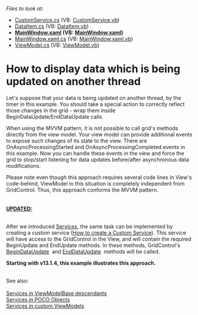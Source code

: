 <!-- default file list -->
*Files to look at*:

* [CustomService.cs](./CS/CustomService.cs) (VB: [CustomService.vb](./VB/CustomService.vb))
* [DataItem.cs](./CS/DataItem.cs) (VB: [DataItem.vb](./VB/DataItem.vb))
* **[MainWindow.xaml](./CS/MainWindow.xaml) (VB: [MainWindow.xaml](./VB/MainWindow.xaml))**
* [MainWindow.xaml.cs](./CS/MainWindow.xaml.cs) (VB: [MainWindow.xaml.vb](./VB/MainWindow.xaml.vb))
* [ViewModel.cs](./CS/ViewModel.cs) (VB: [ViewModel.vb](./VB/ViewModel.vb))
<!-- default file list end -->
# How to display data which is being updated on another thread


<p>Let's suppose that your data is being updated on another thread, by the timer in this example. You should take a special action to correctly reflect those changes in the grid - wrap them inside BeginDataUpdate/EndDataUpdate calls.</p>
<p>When using the MVVM pattern, it is not possible to call grid's methods directly from the view model. Your view model can provide additional events to expose such changes of its state to the view. There are OnAsyncProcessingStarted and OnAsyncProcessingCompleted events in this example. Now you can handle these events in the view and force the grid to stop/start listening for data updates before/after asynchronous data modifications.</p>
<p>Please note even though this approach requires several code lines in View's code-behind, ViewModel in this situation is completely independent from GridControl. Thus, this approach conforms the MVVM pattern.<br><br><u><strong><br>UPDATED:</strong></u><br><br></p>
<p>After we introduced <a href="https://documentation.devexpress.com/#WPF/CustomDocument9109">Services</a>, the same task can be implemented by creating a custom service (<a href="https://documentation.devexpress.com/#WPF/CustomDocument16920">How to create a Custom Service</a>). This service will have access to the GridControl in the View, and will contain the required BeginUpdate and EndUpdate methods. In these methods, GridControl's <a href="https://documentation.devexpress.com/#WPF/DevExpressXpfGridDataControlBase_BeginDataUpdatetopic">BeginDataUpdate</a>  and <a href="https://documentation.devexpress.com/#WPF/DevExpressXpfGridDataControlBase_EndDataUpdatetopic">EndDataUpdate</a>  methods will be called.</p>
<p><strong>Starting with v13.1.4, this example illustrates this approach.</strong></p>
<p> <br>See also:<br><br><a href="https://documentation.devexpress.com/WPF/CustomDocument17446.aspx">Services in ViewModelBase descendants</a> <br><a href="https://documentation.devexpress.com/WPF/CustomDocument17447.aspx">Services in POCO Objects</a>  <br><a href="https://documentation.devexpress.com/WPF/CustomDocument17450.aspx">Services in custom ViewModels</a> <br><br></p>

<br/>


